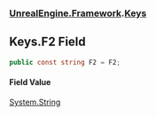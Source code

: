 ### [UnrealEngine.Framework](UnrealEngine_Framework.md 'UnrealEngine.Framework').[Keys](Keys.md 'UnrealEngine.Framework.Keys')
## Keys.F2 Field
```csharp
public const string F2 = F2;
```
#### Field Value
[System.String](https://docs.microsoft.com/en-us/dotnet/api/System.String 'System.String')
